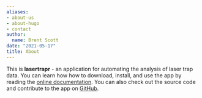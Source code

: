 ```yaml
---
aliases:
- about-us
- about-hugo
- contact
author:
  name: Brent Scott
date: "2021-05-17"
title: About
---
```


This is **lasertrapr** - an application for automating the analysis of laser trap data. You can learn how how to download, install, and use the app by reading the [online documentation](documentation/_book/index.html). You can also check out the source code and contribute to the app on [GitHub](https://github.com/brentscott93/lasertrapr.app). 

